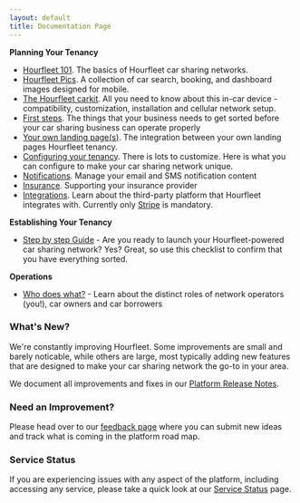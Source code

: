```yaml
---
layout: default
title: Documentation Page
---
```

 
**Planning Your Tenancy**  
* [Hourfleet 101](howitworks.html). The basics of Hourfleet car sharing networks.  
* [Hourfleet Pics](screens.html). A collection of car search, booking, and dashboard images designed for mobile.  
* [The Hourfleet carkit](carkit.html). All you need to know about this in-car device - compatibility, customization, installation and cellular network setup.     
* [First steps](provide.html). The things that your business needs to get sorted before your car sharing business can operate properly
* [Your own landing page(s)](yoursite.html). The integration between your own landing pages Hourfleet tenancy.  
* [Configuring your tenancy](configure.html). There is lots to customize. Here is what you can configure to make your car sharing network unique.  
* [Notifications](notifications.html). Manage your email and SMS notification content  
* [Insurance](insurance.html). Supporting your insurance provider
* [Integrations](integrations.html). Learn about the third-party platform that Hourfleet integrates with. Currently only [Stripe](http://stripe.com) is mandatory. 

**Establishing Your Tenancy**  
* [Step by step Guide](stepbystep.html) - Are you ready to launch your Hourfleet-powered car sharing network? Yes? Great, so use this checklist to confirm that you have everything sorted.   

**Operations**
* [Who does what?](roles.html) - Learn about the distinct roles of network operators (you!), car owners and car borrowers


### What's New?

We're constantly improving Hourfleet. Some improvements are small and barely noticable, while others are large, most typically adding new features that are designed to make your car sharing network the go-to in your area. 

We document all improvements and fixes in our [Platform Release Notes](releasenotes.html).

### Need an Improvement?

Please head over to our [feedback page](http://feedback.hourfleet.com) where you can submit new ideas and track what is coming in the platform road map.

### Service Status

If you are experiencing issues with any aspect of the platform, including accessing any service, please take a quick look at our [Service Status](http://status.hourfleet.com) page.

